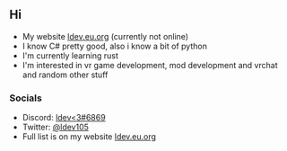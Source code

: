 ## Hi
* My website [ldev.eu.org](https://ldev.eu.org/) (currently not online)
* I know C# pretty good, also i know a bit of python
* I'm currently learning rust
* I'm interested in vr game development, mod development and vrchat and random other stuff
### Socials
* Discord: [ldev<3#6869](https://ldev.eu.org/socials/discord)
* Twitter: [@ldev105](https://ldev.eu.org/socials/twitter)
* Full list is on my website [ldev.eu.org](https://ldev.eu.org/)
